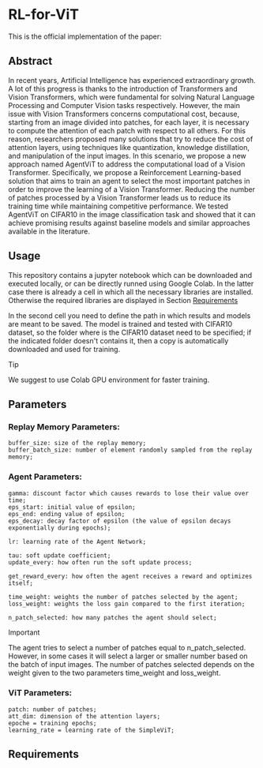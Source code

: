 # RL-for-ViT



This is the official implementation of the paper: 

## Abstract
In recent years, Artificial Intelligence has experienced extraordinary growth. A lot of this progress is thanks to the introduction of Transformers and Vision Transformers, which were fundamental for solving Natural Language Processing and Computer Vision tasks respectively. However, the main issue with Vision Transformers concerns computational cost, because, starting from an image divided into patches, for each layer, it is necessary to compute the attention of each patch with respect to all others. For this reason, researchers proposed many solutions that try to reduce the cost of attention layers, using techniques like quantization, knowledge distillation, and manipulation of the input images. In this scenario, we propose a new approach named AgentViT to address the computational load of a Vision Transformer. Specifically, we propose a Reinforcement Learning-based solution that aims to train an agent to select the most important patches in order to improve the learning of a Vision Transformer. Reducing the number of patches processed by a Vision Transformer leads us to reduce its training time while maintaining competitive performance. We tested AgentViT on CIFAR10 in the image classification task and showed that it can achieve promising results against baseline models and similar approaches available in the literature.


## Usage

This repository contains a jupyter notebook which can be downloaded and executed locally, or can be directly runned using Google Colab. In the latter case there is already a cell in which all the necessary libraries are installed. Otherwise the required libraries are displayed in Section [Requirements](#requirements)

In the second cell you need to define the path in which results and models are meant to be saved. The model is trained and tested with CIFAR10 dataset, so the folder where is the CIFAR10 dataset need to be specified; if the indicated folder doesn't contains it, then a copy is automatically downloaded and used for training. 

> [!TIP]
> We suggest to use Colab GPU environment for faster training.

## Parameters 

### Replay Memory Parameters:
```
buffer_size: size of the replay memory;
buffer_batch_size: number of element randomly sampled from the replay memory;
```

### Agent Parameters:
```
gamma: discount factor which causes rewards to lose their value over time;
eps_start: initial value of epsilon;
eps_end: ending value of epsilon;
eps_decay: decay factor of epsilon (the value of epsilon decays exponentially during epochs);

lr: learning rate of the Agent Network;

tau: soft update coefficient;
update_every: how often run the soft update process;

get_reward_every: how often the agent receives a reward and optimizes itself;

time_weight: weights the number of patches selected by the agent;
loss_weight: weights the loss gain compared to the first iteration;

n_patch_selected: how many patches the agent should select;
```

> [!IMPORTANT]
> The agent tries to select a number of patches equal to n_patch_selected. However, in some cases it will select a larger or smaller number based on the batch of input images. The number of patches selected depends on the weight given to the two parameters time_weight and loss_weight.

### ViT Parameters:
```
patch: number of patches;
att_dim: dimension of the attention layers;
epoche = training epochs;
learning_rate = learning rate of the SimpleViT;
```


## Requirements <a name="requirements"></a>
